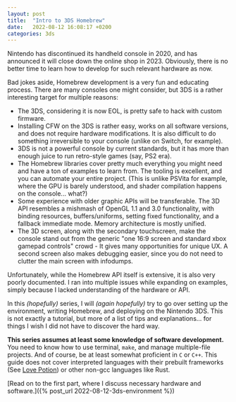 ```yaml
---
layout: post
title:  "Intro to 3DS Homebrew"
date:   2022-08-12 16:08:17 +0200
categories: 3ds
---
```


Nintendo has discontinued its handheld console in 2020, and has announced it will close down the online shop in 2023. Obviously, there is no better time to learn how to develop for such relevant hardware as now.

Bad jokes aside, Homebrew development is a very fun and educating process. There are many consoles one might consider, but 3DS is a rather interesting target for multiple reasons:
* The 3DS, considering it is now EOL, is pretty safe to hack with custom firmware.
* Installing CFW on the 3DS is rather easy, works on all software versions, and does not require hardware modifications. It is also difficult to do something irreversible to your console (unlike on Switch, for example).
* 3DS is not a powerful console by current standards, but it has more than enough juice to run retro-style games (say, PS2 era).
* The Homebrew libraries cover pretty much everything you might need and have a ton of examples to learn from. The tooling is excellent, and you can automate your entire project. (This is unlike PSVita for example, where the GPU is barely understood, and shader compilation happens on the console... what?)
* Some experience with older graphic APIs will be transferable. The 3D API resembles a mishmash of OpenGL 1.1 and 3.0 functionality, with binding resources, buffers/uniforms, setting fixed functionality, and a fallback immediate mode. Memory architecture is mostly unified.
* The 3D screen, along with the secondary touchscreen, make the console stand out from the generic "one 16:9 screen and standard xbox gamepad controls" crowd - It gives many opportunities for unique UX. A second screen also makes debugging easier, since you do not need to clutter the main screen with infodumps.

Unfortunately, while the Homebrew API itself is extensive, it is also very poorly documented. I ran into multiple issues while expanding on examples, simply because I lacked understanding of the hardware or API.

In this *(hopefully)* series, I will *(again hopefully)* try to go over setting up the environment, writing Homebrew, and deploying on the Nintendo 3DS. This is not exactly a tutorial, but more of a list of tips and explanations... for things I wish I did not have to discover the hard way.

**This series assumes at least some knowledge of software development.** You need to know how to use terminal, `make`, and manage multiple-file projects. And of course, be at least somewhat proficient in `C` or `C++`. This guide does not cover interpreted languages with their prebuilt frameworks (See [Love Potion](https://lovebrew.org/)) or other non-gcc languages like Rust.

[Read on to the first part, where I discuss necessary hardware and software.]({% post_url 2022-08-12-3ds-environment %})
